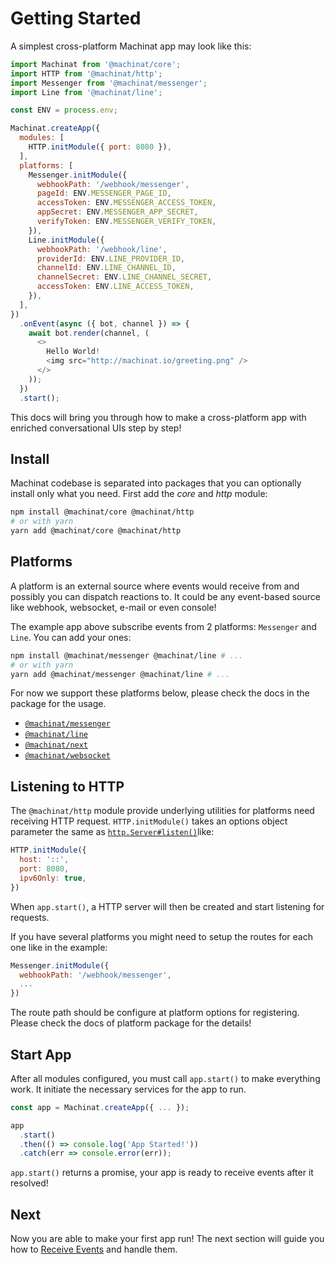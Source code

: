 # Getting Started

A simplest cross-platform Machinat app may look like this:

```js
import Machinat from '@machinat/core';
import HTTP from '@machinat/http';
import Messenger from '@machinat/messenger';
import Line from '@machinat/line';

const ENV = process.env;

Machinat.createApp({
  modules: [
    HTTP.initModule({ port: 8080 }),
  ],
  platforms: [
    Messenger.initModule({
      webhookPath: '/webhook/messenger',
      pageId: ENV.MESSENGER_PAGE_ID,
      accessToken: ENV.MESSENGER_ACCESS_TOKEN,
      appSecret: ENV.MESSENGER_APP_SECRET,
      verifyToken: ENV.MESSENGER_VERIFY_TOKEN,
    }),
    Line.initModule({
      webhookPath: '/webhook/line',
      providerId: ENV.LINE_PROVIDER_ID,
      channelId: ENV.LINE_CHANNEL_ID,
      channelSecret: ENV.LINE_CHANNEL_SECRET,
      accessToken: ENV.LINE_ACCESS_TOKEN,
    }),
  ],
})
  .onEvent(async ({ bot, channel }) => {
    await bot.render(channel, (
      <>
        Hello World!
        <img src="http://machinat.io/greeting.png" />
      </>
    ));
  })
  .start();
```

This docs will bring you through how to make a cross-platform app with enriched conversational UIs step by step!

## Install

Machinat codebase is separated into packages that you can optionally install only what you need. First add the _core_ and _http_ module:

```sh
npm install @machinat/core @machinat/http
# or with yarn
yarn add @machinat/core @machinat/http
```

## Platforms

A platform is an external source where events would receive from and possibly you can dispatch reactions to. It could be any event-based source like webhook, websocket, e-mail or even console!

The example app above subscribe events from 2 platforms: `Messenger` and `Line`. You can add your ones:

```sh
npm install @machinat/messenger @machinat/line # ...
# or with yarn
yarn add @machinat/messenger @machinat/line # ...
```

For now we support these platforms below, please check the docs in the package for the usage.

- [`@machinat/messenger`](packages/machinat-messenger)
- [`@machinat/line`](packages/machinat-line)
- [`@machinat/next`](packages/machinat-next)
- [`@machinat/websocket`](packages/machinat-websocket)

## Listening to HTTP

The `@machinat/http` module provide underlying utilities for platforms need receiving HTTP request. `HTTP.initModule()` takes an options object parameter the same as [`http.Server#listen()`](https://nodejs.org/dist/latest/docs/api/net.html#net_server_listen_options_callback)like:

```js
HTTP.initModule({
  host: '::',
  port: 8080,
  ipv6Only: true,
})
```

When `app.start()`, a HTTP server will then be created and start listening for requests.

If you have several platforms you might need to setup the routes for each one like in the example:

```js
Messenger.initModule({
  webhookPath: '/webhook/messenger',
  ...
})
```

The route path should be configure at platform options for registering. Please check the docs of platform package for the details!

## Start App

After all modules configured, you must call `app.start()` to make everything work. It initiate the necessary services for the app to run.

```js
const app = Machinat.createApp({ ... });

app
  .start()
  .then(() => console.log('App Started!'))
  .catch(err => console.error(err));
```

`app.start()` returns a promise, your app is ready to receive events after it resolved!

## Next

Now you are able to make your first app run! The next section will guide you how to [Receive Events](docs/receive-event.md) and handle them.
